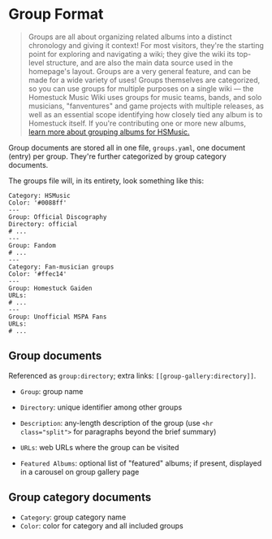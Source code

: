 # Group Format

> Groups are all about organizing related albums into a distinct chronology and giving it context! For most visitors, they're the starting point for exploring and navigating a wiki; they give the wiki its top-level structure, and are also the main data source used in the homepage's layout. Groups are a very general feature, and can be made for a wide variety of uses! Groups themselves are categorized, so you can use groups for multiple purposes on a single wiki — the Homestuck Music Wiki uses groups for music teams, bands, and solo musicians, "fanventures" and game projects with multiple releases, as well as an essential scope identifying how closely tied any album is to Homestuck itself. If you're contributing one or more new albums, [learn more about grouping albums for HSMusic.](../guidelines/groups.md)

Group documents are stored all in one file, `groups.yaml`, one document (entry) per group. They're further categorized by group category documents.

The groups file will, in its entirety, look something like this:

```
Category: HSMusic
Color: '#0088ff'
---
Group: Official Discography
Directory: official
# ...
---
Group: Fandom
# ...
---
Category: Fan-musician groups
Color: '#ffec14'
---
Group: Homestuck Gaiden
URLs:
# ...
---
Group: Unofficial MSPA Fans
URLs:
# ...
```

## Group documents

Referenced as `group:directory`; extra links: `[[group-gallery:directory]]`.

* `Group`: group name
* `Directory`: unique identifier among other groups
* `Description`: any-length description of the group (use `<hr class="split">` for paragraphs beyond the brief summary)
* `URLs`: web URLs where the group can be visited

* `Featured Albums`: optional list of "featured" albums; if present, displayed in a carousel on group gallery page

## Group category documents

* `Category`: group category name
* `Color`: color for category and all included groups
